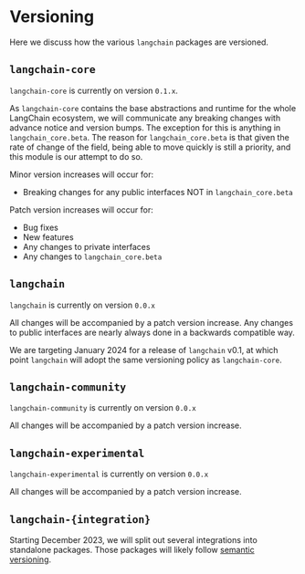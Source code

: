 # Versioning

Here we discuss how the various `langchain` packages are versioned.

## `langchain-core`

`langchain-core` is currently on version `0.1.x`. 

As `langchain-core` contains the base abstractions and runtime for the whole LangChain ecosystem, we will communicate any breaking changes with advance notice and version bumps. The exception for this is anything in `langchain_core.beta`. The reason for `langchain_core.beta` is that given the rate of change of the field, being able to move quickly is still a priority, and this module is our attempt to do so.

Minor version increases will occur for:

- Breaking changes for any public interfaces NOT in `langchain_core.beta`

Patch version increases will occur for:

- Bug fixes
- New features
- Any changes to private interfaces
- Any changes to `langchain_core.beta`

## `langchain`

`langchain` is currently on version `0.0.x`

All changes will be accompanied by a patch version increase. Any changes to public interfaces are nearly always done in a backwards compatible way.

We are targeting January 2024 for a release of `langchain` v0.1, at which point `langchain` will adopt the same versioning policy as `langchain-core`.

## `langchain-community`

`langchain-community` is currently on version `0.0.x`

All changes will be accompanied by a patch version increase.

## `langchain-experimental`

`langchain-experimental` is currently on version `0.0.x`

All changes will be accompanied by a patch version increase.

## `langchain-{integration}`

Starting December 2023, we will split out several integrations into standalone packages. Those packages will likely follow [semantic versioning](https://semver.org/).